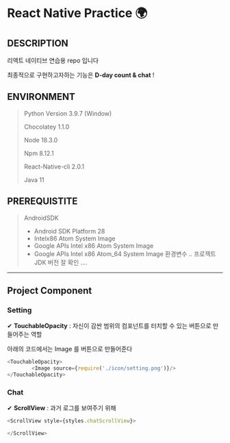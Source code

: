 # React Native Practice 🌍
 
 ## DESCRIPTION
 리액트 네이티브 연습용 repo 입니다
 
 최종적으로 구현하고자하는 기능은 **D-day count & chat** !

 ## ENVIRONMENT 
> Python Version 3.9.7 (Window)
> 
> Chocolatey 1.1.0
> 
> Node 18.3.0
> 
> Npm 8.12.1
> 
> React-Native-cli 2.0.1
> 
> Java 11


 ## PREREQUISTITE
 > AndroidSDK 
 >  - Android SDK Platform 28
 >  - Intelx86 Atom System Image
 >  - Google APIs Intel x86 Atom System Image
 >  - Google APIs Intel x86 Atom_64 System Image
 >  환경변수 .. 프로젝트 JDK 버전 잘 확인 .... 

---

 ## Project Component
### **Setting**
✔ **TouchableOpacity** : 자신이 감싼 범위의 컴포넌트를 터치할 수 있는 버튼으로 만들어주는 역할

  아래의 코드에서는 Image 를 버튼으로 만들어준다
```javascript
<TouchableOpacity>
        <Image source={require('./icon/setting.png')}/>
</TouchableOpacity>
```

### **Chat**
✔ **ScrollView** : 과거 로그를 보여주기 위해 
```javascript
<ScrollView style={styles.chatScrollView}>

</ScrollView>
```

